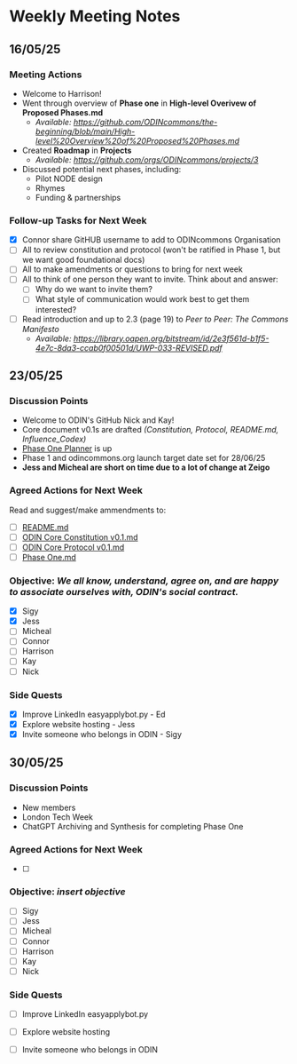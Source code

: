 # Weekly Meeting Notes

## **16/05/25**

### **Meeting Actions**

- Welcome to Harrison!
- Went through overview of **Phase one** in **High-level Overivew of Proposed Phases.md**
  - _Available: https://github.com/ODINcommons/the-beginning/blob/main/High-level%20Overview%20of%20Proposed%20Phases.md_
- Created **Roadmap** in **Projects**
  - _Available: https://github.com/orgs/ODINcommons/projects/3_
- Discussed potential next phases, including:
  - Pilot NODE design
  - Rhymes
  - Funding & partnerships

### **Follow-up Tasks for Next Week**

- [x] Connor share GitHUB username to add to ODINcommons Organisation
- [ ] All to review constitution and protocol (won't be ratified in Phase 1, but we want good foundational docs)
- [ ] All to make amendments or questions to bring for next week
- [ ] All to think of one person they want to invite. Think about and answer:
  - [ ] Why do we want to invite them?
  - [ ] What style of communication would work best to get them interested?
- [ ] Read introduction and up to 2.3 (page 19) to _Peer to Peer: The Commons Manifesto_
  - _Available: https://library.oapen.org/bitstream/id/2e3f561d-b1f5-4e7c-8da3-ccab0f00501d/UWP-033-REVISED.pdf_

## **23/05/25**

### **Discussion Points**
- Welcome to ODIN's GitHub Nick and Kay!
- Core document v0.1s are drafted _(Constitution, Protocol, README.md, Influence_Codex)_
- [Phase One Planner](https://github.com/orgs/ODINcommons/projects/4) is up
- Phase 1 and odincommons.org launch target date set for 28/06/25
- **Jess and Micheal are short on time due to a lot of change at Zeigo**

### **Agreed Actions for Next Week**
Read and suggest/make ammendments to:
- [ ] [README.md](https://github.com/ODINcommons/the-beginning/blob/main/README.md)
- [ ] [ODIN Core Constitution v0.1.md](https://github.com/ODINcommons/the-beginning/blob/main/ODIN%20Constitution%20v0.1.md)
- [ ] [ODIN Core Protocol v0.1.md](https://github.com/ODINcommons/the-beginning/blob/main/ODIN%20Core%20Protocol%20v0.1.md)
- [ ] [Phase One.md](https://github.com/ODINcommons/the-beginning/blob/main/Phase%20One.md)

### **Objective:** _We all know, understand, agree on, and are happy to associate ourselves with, ODIN's social contract._
- [x] Sigy
- [x] Jess
- [ ] Micheal
- [ ] Connor
- [ ] Harrison
- [ ] Kay
- [ ] Nick

### **Side Quests**
- [x] Improve LinkedIn easyapplybot.py - Ed
- [x] Explore website hosting - Jess
- [x] Invite someone who belongs in ODIN - Sigy

## **30/05/25**

### **Discussion Points**
- New members
- London Tech Week
- ChatGPT Archiving and Synthesis for completing Phase One

### **Agreed Actions for Next Week**

- [ ] 


### **Objective:** _insert objective_
- [ ] Sigy
- [ ] Jess
- [ ] Micheal
- [ ] Connor
- [ ] Harrison
- [ ] Kay
- [ ] Nick

### **Side Quests**
- [ ] Improve LinkedIn easyapplybot.py
- [ ] Explore website hosting
- [ ] Invite someone who belongs in ODIN

